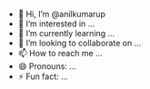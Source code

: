 - 👋 Hi, I’m @anilkumarup
- 👀 I’m interested in ...
- 🌱 I’m currently learning ...
- 💞️ I’m looking to collaborate on ...
- 📫 How to reach me ...
- 😄 Pronouns: ...
- ⚡ Fun fact: ...

<!---
anilkumarup/anilkumarup is a ✨ special ✨ repository because its `README.md` (this file) appears on your GitHub profile.
You can click the Preview link to take a look at your changes.
--->
